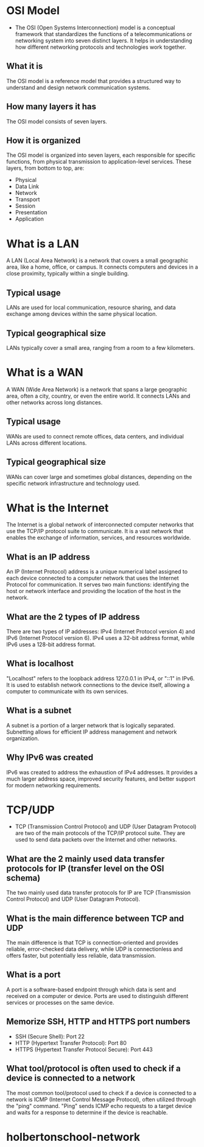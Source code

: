 # OSI Model

- The OSI (Open Systems Interconnection) model is a conceptual framework that standardizes the functions of a telecommunications or networking system into seven distinct layers. It helps in understanding how different networking protocols and technologies work together.

## What it is

The OSI model is a reference model that provides a structured way to understand and design network communication systems.

## How many layers it has

The OSI model consists of seven layers.

## How it is organized

The OSI model is organized into seven layers, each responsible for specific functions, from physical transmission to application-level services. These layers, from bottom to top, are:

- Physical
- Data Link
- Network
- Transport
- Session
- Presentation
- Application

# What is a LAN

A LAN (Local Area Network) is a network that covers a small geographic area, like a home, office, or campus. It connects computers and devices in a close proximity, typically within a single building.

## Typical usage

LANs are used for local communication, resource sharing, and data exchange among devices within the same physical location.

## Typical geographical size

LANs typically cover a small area, ranging from a room to a few kilometers.

# What is a WAN

A WAN (Wide Area Network) is a network that spans a large geographic area, often a city, country, or even the entire world. It connects LANs and other networks across long distances.

## Typical usage

WANs are used to connect remote offices, data centers, and individual LANs across different locations.

## Typical geographical size

WANs can cover large and sometimes global distances, depending on the specific network infrastructure and technology used.

# What is the Internet

The Internet is a global network of interconnected computer networks that use the TCP/IP protocol suite to communicate. It is a vast network that enables the exchange of information, services, and resources worldwide.

## What is an IP address

An IP (Internet Protocol) address is a unique numerical label assigned to each device connected to a computer network that uses the Internet Protocol for communication. It serves two main functions: identifying the host or network interface and providing the location of the host in the network.

## What are the 2 types of IP address

There are two types of IP addresses: IPv4 (Internet Protocol version 4) and IPv6 (Internet Protocol version 6). IPv4 uses a 32-bit address format, while IPv6 uses a 128-bit address format.

## What is localhost

"Localhost" refers to the loopback address 127.0.0.1 in IPv4, or "::1" in IPv6. It is used to establish network connections to the device itself, allowing a computer to communicate with its own services.

## What is a subnet

A subnet is a portion of a larger network that is logically separated. Subnetting allows for efficient IP address management and network organization.

## Why IPv6 was created

IPv6 was created to address the exhaustion of IPv4 addresses. It provides a much larger address space, improved security features, and better support for modern networking requirements.

# TCP/UDP

- TCP (Transmission Control Protocol) and UDP (User Datagram Protocol) are two of the main protocols of the TCP/IP protocol suite. They are used to send data packets over the Internet and other networks.

## What are the 2 mainly used data transfer protocols for IP (transfer level on the OSI schema)

The two mainly used data transfer protocols for IP are TCP (Transmission Control Protocol) and UDP (User Datagram Protocol).

## What is the main difference between TCP and UDP

The main difference is that TCP is connection-oriented and provides reliable, error-checked data delivery, while UDP is connectionless and offers faster, but potentially less reliable, data transmission.

## What is a port

A port is a software-based endpoint through which data is sent and received on a computer or device. Ports are used to distinguish different services or processes on the same device.

## Memorize SSH, HTTP and HTTPS port numbers

- SSH (Secure Shell): Port 22
- HTTP (Hypertext Transfer Protocol): Port 80
- HTTPS (Hypertext Transfer Protocol Secure): Port 443

## What tool/protocol is often used to check if a device is connected to a network

The most common tool/protocol used to check if a device is connected to a network is ICMP (Internet Control Message Protocol), often utilized through the "ping" command. "Ping" sends ICMP echo requests to a target device and waits for a response to determine if the device is reachable.

# holbertonschool-network
